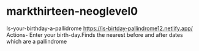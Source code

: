 # markthirteen-neoglevel0
Is-your-birthday-a-pallidrome 
https://is-birtday-pallindrome12.netlify.app/ Actions- Enter your birth-day.Finds the nearest before and after dates which are a pallindrome
